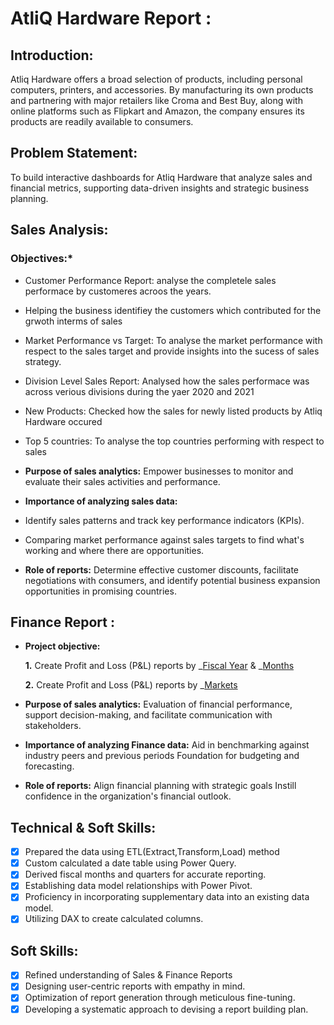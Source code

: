 # AtliQ Hardware Report :

## Introduction:
Atliq Hardware offers a broad selection of products, including personal computers, printers, and accessories.
By manufacturing its own products and partnering with major retailers like Croma and Best Buy, along with online
platforms such as Flipkart and Amazon, the company ensures its products are readily available to consumers.

## Problem Statement:
To build interactive dashboards for Atliq Hardware that analyze sales and financial metrics,
supporting data-driven insights and strategic business planning.

## Sales Analysis:
  

  ### Objectives:*
  - Customer Performance Report: analyse the completele sales performace by customeres acroos the years.
  - Helping the business identifiey the customers which contributed for the grwoth interms of sales
  - Market Performance vs Target: To analyse the market performance with respect to the sales target and provide insights into the 
    sucess of sales strategy.
  - Division Level Sales Report: Analysed how the sales performace was across verious divisions during the yaer 2020 and 2021
  - New Products: Checked how the sales for newly listed products by Atliq Hardware occured
  - Top 5 countries: To analyse the top countries performing with respect to sales



- **Purpose of sales analytics:** Empower businesses to monitor and evaluate their sales activities and performance.

- **Importance of analyzing sales data:** 
- Identify sales patterns and track key performance indicators (KPIs).
- Comparing market performance against sales targets to find what's working and where there are opportunities.

- **Role of reports:** Determine effective customer discounts, facilitate negotiations with consumers, and identify potential business expansion opportunities in promising countries.


## Finance Report :

- **Project objective:** 

    **1.** Create Profit and Loss (P&L) reports by _[Fiscal Year](P&L_by_fiscal_year.pdf) & _[Months](P&L_by_month.pdf)

   **2.** Create Profit and Loss (P&L) reports by _[Markets](P&L_by_market.pdf) 

- **Purpose of sales analytics:** Evaluation of financial performance, support decision-making, and facilitate communication with stakeholders.

- **Importance of analyzing Finance data:** Aid in benchmarking against industry peers and previous periods Foundation for budgeting and forecasting.

- **Role of reports:** Align financial planning with strategic goals Instill confidence in the organization's financial outlook.


## Technical & Soft Skills:
- [x] Prepared the data using ETL(Extract,Transform,Load) method
- [x]	Custom calculated a date table using Power Query.
- [x]	Derived fiscal months and quarters for accurate reporting.
- [x]	Establishing data model relationships with Power Pivot.
- [x]	Proficiency in incorporating supplementary data into an existing data model.
- [x]	Utilizing DAX to create calculated columns.

## Soft Skills:
- [x]	Refined understanding of Sales & Finance Reports
- [x]	Designing user-centric reports with empathy in mind.
- [x]	Optimization of report generation through meticulous fine-tuning.
- [x]	Developing a systematic approach to devising a report building plan.
